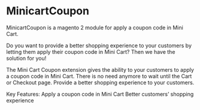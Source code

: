 # MinicartCoupon
MinicartCoupon is a magento 2 module for apply a coupon code in Mini Cart.

Do you want to provide a better shopping experience to your customers by letting them apply their coupon code in Mini Cart? Then we have the solution for you!

The Mini Cart Coupon extension gives the ability to your customers to apply a coupon code in Mini Cart. There is no need anymore to wait until the Cart or Checkout page. Provide a better shopping experience to your customers.

Key Features:
Apply a coupon code in Mini Cart
Better customers’ shopping experience
